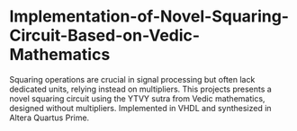 # Implementation-of-Novel-Squaring-Circuit-Based-on-Vedic-Mathematics
Squaring operations are crucial in signal processing but often lack dedicated units, relying instead on multipliers. This projects presents a novel squaring circuit using the YTVY sutra from Vedic mathematics, designed without multipliers. Implemented in VHDL and synthesized in Altera Quartus Prime. 
